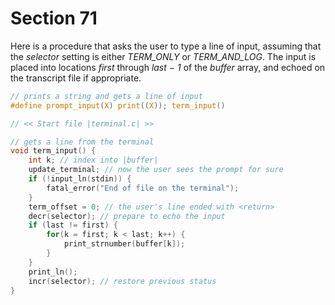 # Section 71

Here is a procedure that asks the user to type a line of input, assuming that the *selector* setting is either *TERM_ONLY* or *TERM_AND_LOG*.
The input is placed into locations *first* through *last − 1* of the *buffer* array, and echoed on the transcript file if appropriate.


```c include/io.h
// prints a string and gets a line of input
#define prompt_input(X) print((X)); term_input()
```

```c io/terminal.c
// << Start file |terminal.c| >>

// gets a line from the terminal
void term_input() {
    int k; // index into |buffer|
    update_terminal; // now the user sees the prompt for sure
    if (!input_ln(stdin)) {
        fatal_error("End of file on the terminal");
    }
    term_offset = 0; // the user's line ended with <return>
    decr(selector); // prepare to echo the input
    if (last != first) {
        for(k = first; k < last; k++) {
            print_strnumber(buffer[k]);
        }
    }
    print_ln();
    incr(selector); // restore previous status
}
```

